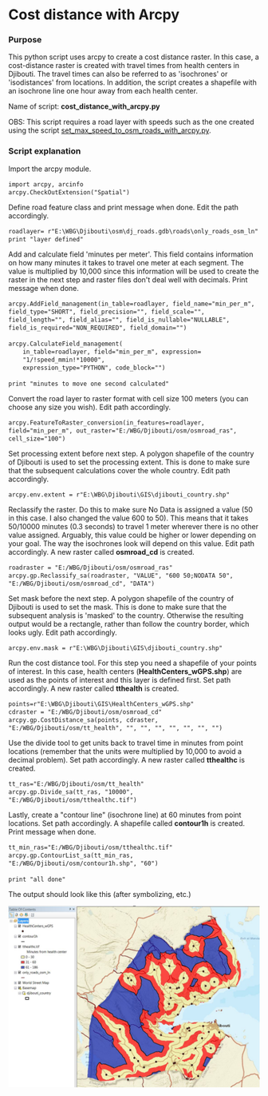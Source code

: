 # Cost distance with Arcpy

### Purpose
This python script uses arcpy to create a cost distance raster. In this case, a cost-distance raster is created with travel times from health centers in Djibouti. The travel times can also be referred to as 'isochrones' or 'isodistances' from locations.
In addition, the script creates a shapefile with an isochrone line one hour away from each health center.

Name of script: **cost_distance_with_arcpy.py**

OBS: This script requires a road layer with speeds such as the one created using the script [set_max_speed_to_osm_roads_with_arcpy.py](set_max_speed_to_osm_roads_with_arcpy.py).

### Script explanation

Import the arcpy module.
```
import arcpy, arcinfo
arcpy.CheckOutExtension("Spatial")
```
Define road feature class and print message when done. Edit the path accordingly.
```
roadlayer= r"E:\WBG\Djibouti\osm\dj_roads.gdb\roads\only_roads_osm_ln"
print "layer defined"
```
Add and calculate field 'minutes per meter'. This field contains information on how many minutes it takes to travel one meter at each segment. The value is multiplied by 10,000 since this information will be used to create the raster in the next step and raster files don't deal well with decimals.
Print message when done.
```
arcpy.AddField_management(in_table=roadlayer, field_name="min_per_m", field_type="SHORT", field_precision="", field_scale="", field_length="", field_alias="", field_is_nullable="NULLABLE", field_is_required="NON_REQUIRED", field_domain="")

arcpy.CalculateField_management(
    in_table=roadlayer, field="min_per_m", expression=
    "1/!speed_mmin!*10000",
    expression_type="PYTHON", code_block="")

print "minutes to move one second calculated"
```
Convert the road layer to raster format with cell size 100 meters (you can choose any size you wish). Edit path accordingly.
```
arcpy.FeatureToRaster_conversion(in_features=roadlayer, field="min_per_m", out_raster="E:/WBG/Djibouti/osm/osmroad_ras", cell_size="100")
```
Set processing extent before next step. A polygon shapefile of the country of Djibouti is used to set the processing extent. This is done to make sure that the subsequent calculations cover the whole country. Edit path accordingly.
```
arcpy.env.extent = r"E:\WBG\Djibouti\GIS\djibouti_country.shp"
```
Reclassify the raster. Do this to make sure No Data is assigned a value (50 in this case. I also changed the value 600 to 50). This means that it takes 50/10000 minutes (0.3 seconds) to travel 1 meter wherever there is no other value assigned. Arguably, this value could be higher or lower depending on your goal. The way the isochrones look will depend on this value.
Edit path accordingly. A new raster called **osmroad_cd** is created.
```
roadraster = "E:/WBG/Djibouti/osm/osmroad_ras"
arcpy.gp.Reclassify_sa(roadraster, "VALUE", "600 50;NODATA 50", "E:/WBG/Djibouti/osm/osmroad_cd", "DATA")
```
Set mask before the next step. A polygon shapefile of the country of Djibouti is used to set the mask. This is done to make sure that the subsequent analysis is 'masked' to the country. Otherwise the resulting output would be a rectangle, rather than follow the country border, which looks ugly. Edit path accordingly.
```
arcpy.env.mask = r"E:\WBG\Djibouti\GIS\djibouti_country.shp"
```
Run the cost distance tool. For this step you need a shapefile of your points of interest. In this case, health centers (**HealthCenters_wGPS.shp**) are used as the points of interest and this layer is defined first. Set path accordingly. A new raster called **tthealth** is created.
```
points=r"E:\WBG\Djibouti\GIS\HealthCenters_wGPS.shp"
cdraster = "E:/WBG/Djibouti/osm/osmroad_cd"
arcpy.gp.CostDistance_sa(points, cdraster, "E:/WBG/Djibouti/osm/tt_health", "", "", "", "", "", "", "")
```
Use the divide tool to get units back to travel time in minutes from point locations (remember that the units were multiplied by 10,000 to avoid a decimal problem). Set path accordingly. A new raster called **tthealthc** is created.
```
tt_ras="E:/WBG/Djibouti/osm/tt_health"
arcpy.gp.Divide_sa(tt_ras, "10000", "E:/WBG/Djibouti/osm/tthealthc.tif")
```
Lastly, create a "contour line" (isochrone line) at 60 minutes from point locations. Set path accordingly. A shapefile called **contour1h** is created. Print message when done.

```
tt_min_ras="E:/WBG/Djibouti/osm/tthealthc.tif"
arcpy.gp.ContourList_sa(tt_min_ras, "E:/WBG/Djibouti/osm/contour1h.shp", "60")

print "all done"
```
The output should look like this (after symbolizing, etc.)

![alt text](cost_distance_djibouti.jpg "Cost-Distance isochrones Djibouti")
